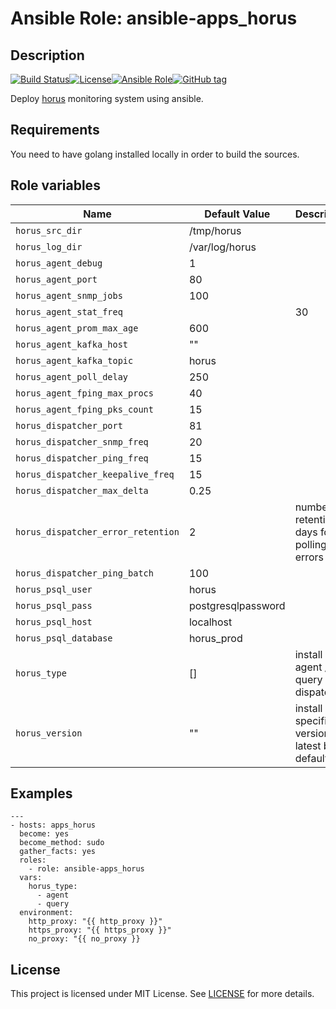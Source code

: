 # Ansible Role: ansible-apps_horus


## Description

[![Build Status](https://travis-ci.com/lotusnoir/ansible-apps_horus.svg?branch=master)](https://travis-ci.com/lotusnoir/ansible-apps_horus)[![License](https://img.shields.io/badge/license-MIT%20License-brightgreen.svg)](https://opensource.org/licenses/MIT)[![Ansible Role](https://img.shields.io/badge/ansible%20role-apps__horus-blue)](https://galaxy.ansible.com/lotusnoir/ansible-apps_horus/)[![GitHub tag](https://img.shields.io/badge/version-latest-blue)](https://github.com/lotusnoir/ansible-apps_horus/tags)

Deploy [horus](https://github.com/kosctelecom/horus) monitoring system using ansible.

## Requirements

You need to have golang installed locally in order to build the sources.

## Role variables

| Name           | Default Value | Description                        |
| -------------- | ------------- | -----------------------------------|
| `horus_src_dir` | /tmp/horus |  |
| `horus_log_dir` | /var/log/horus |  |
| `horus_agent_debug` | 1 |  |
| `horus_agent_port` | 80 |  |
| `horus_agent_snmp_jobs` | 100 |  |
| `horus_agent_stat_freq` |  | 30 |
| `horus_agent_prom_max_age` | 600 |  |
| `horus_agent_kafka_host` | "" |  |
| `horus_agent_kafka_topic` | horus |  |
| `horus_agent_poll_delay` | 250 |  |
| `horus_agent_fping_max_procs` | 40 |  |
| `horus_agent_fping_pks_count` | 15 |  |
| `horus_dispatcher_port` | 81 |  |
| `horus_dispatcher_snmp_freq` | 20 |  |
| `horus_dispatcher_ping_freq` | 15 |  |
| `horus_dispatcher_keepalive_freq` | 15 |  |
| `horus_dispatcher_max_delta` | 0.25 |  |
| `horus_dispatcher_error_retention` | 2 | numbers of retention days for polling errors |
| `horus_dispatcher_ping_batch` | 100 |  |
| `horus_psql_user` | horus |  |
| `horus_psql_pass` | postgresqlpassword |  |
| `horus_psql_host` | localhost |  |
| `horus_psql_database` | horus_prod |  |
| `horus_type` | [] | install agent / query / dispatcher |
| `horus_version` | "" | install a specific version, latest by default |

## Examples

	---
	- hosts: apps_horus
	  become: yes
	  become_method: sudo
	  gather_facts: yes
	  roles:
	    - role: ansible-apps_horus
	  vars:
        horus_type:
          - agent
          - query
	  environment: 
	    http_proxy: "{{ http_proxy }}"
	    https_proxy: "{{ https_proxy }}"
	    no_proxy: "{{ no_proxy }}


## License

This project is licensed under MIT License. See [LICENSE](/LICENSE) for more details.
